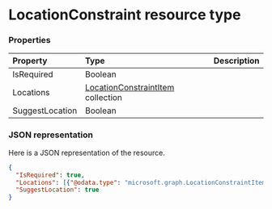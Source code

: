 # LocationConstraint resource type




### Properties
| Property	   | Type	|Description|
|:---------------|:--------|:----------|
|IsRequired|Boolean||
|Locations|[LocationConstraintItem](locationconstraintitem.md) collection||
|SuggestLocation|Boolean||

### JSON representation

Here is a JSON representation of the resource.

<!-- {
  "blockType": "resource",
  "optionalProperties": [

  ],
  "@odata.type": "microsoft.graph.LocationConstraint"
}-->

```json
{
  "IsRequired": true,
  "Locations": [{"@odata.type": "microsoft.graph.LocationConstraintItem"}],
  "SuggestLocation": true
}

```

<!-- uuid: 8fcb5dbc-d5aa-4681-8e31-b001d5168d79
2015-10-25 14:57:30 UTC -->
<!-- {
  "type": "#page.annotation",
  "description": "LocationConstraint resource",
  "keywords": "",
  "section": "documentation",
  "tocPath": ""
}-->